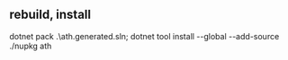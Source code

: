 
## rebuild, install
dotnet pack .\ath.generated.sln; dotnet tool install --global --add-source ./nupkg ath
